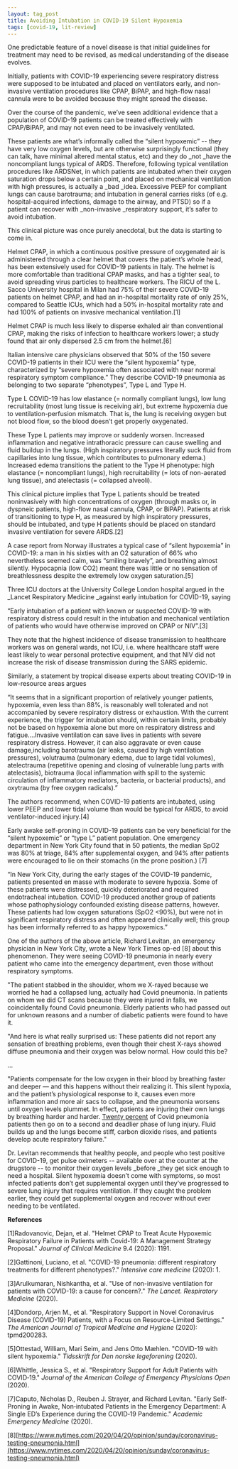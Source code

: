 ```yaml
---
layout: tag_post
title: Avoiding Intubation in COVID-19 Silent Hypoxemia
tags: [covid-19, lit-review]
---
```


One predictable feature of a novel disease is that initial guidelines for treatment may need to be revised, as medical understanding of the disease evolves.

Initially, patients with COVID-19 experiencing severe respiratory distress were supposed to be intubated and placed on ventilators early, and non-invasive ventilation procedures like CPAP, BiPAP, and high-flow nasal cannula were to be avoided because they might spread the disease.

Over the course of the pandemic, we’ve seen additional evidence that a population of COVID-19 patients can be treated effectively with CPAP/BiPAP, and may not even need to be invasively ventilated. 

These patients are what’s informally called the “silent hypoxemic” -- they have very low oxygen levels, but are otherwise surprisingly functional (they can talk, have minimal altered mental status, etc) and they do _not _have the noncompliant lungs typical of ARDS. Therefore, following typical ventilation procedures like ARDSNet, in which patients are intubated when their oxygen saturation drops below a certain point, and placed on mechanical ventilation with high pressures, is actually a _bad _idea.  Excessive PEEP for compliant lungs can cause barotrauma; and intubation in general carries risks (of e.g. hospital-acquired infections, damage to the airway, and PTSD) so if a patient can recover with _non-invasive _respiratory support, it’s safer to avoid intubation.

This clinical picture was once purely anecdotal, but the data is starting to come in.

Helmet CPAP, in which a continuous positive pressure of oxygenated air is administered through a clear helmet that covers the patient’s whole head, has been extensively used for COVID-19 patients in Italy. The helmet is more comfortable than traditional CPAP masks, and has a tighter seal, to avoid spreading virus particles to healthcare workers.  The RICU of the L. Sacco University hospital in Milan had 75% of their severe COVID-19 patients on helmet CPAP, and had an in-hospital mortality rate of only 25%, compared to Seattle ICUs, which had a 50% in-hospital mortality rate and had 100% of patients on invasive mechanical ventilation.[1]

Helmet CPAP is much less likely to disperse exhaled air than conventional CPAP, making the risks of infection to healthcare workers lower; a study found that air only dispersed 2.5 cm from the helmet.[6]

Italian intensive care physicians observed that 50% of the 150 severe COVID-19 patients in their ICU were the “silent hypoxemia” type, characterized by “severe hypoxemia often associated with near normal respiratory symptom compliance.”  They describe COVID-19 pneumonia as belonging to two separate “phenotypes”, Type L and Type H.

Type L COVID-19 has low elastance (= normally compliant lungs), low lung recruitability (most lung tissue is receiving air), but extreme hypoxemia due to ventilation-perfusion mismatch.  That is, the lung is receiving oxygen but not blood flow, so the blood doesn’t get properly oxygenated.

These Type L patients may improve or suddenly worsen. Increased inflammation and negative intrathoracic pressure can cause swelling and fluid buildup in the lungs.  (High inspiratory pressures literally suck fluid from capillaries into lung tissue, which contributes to pulmonary edema.)  Increased edema transitions the patient to the Type H phenotype: high elastance (= noncompliant lungs), high recruitability (= lots of non-aerated lung tissue), and atelectasis (= collapsed alveoli).  

This clinical picture implies that Type L patients should be treated noninvasively with high concentrations of oxygen (through masks or, in dyspneic patients, high-flow nasal cannula, CPAP, or BiPAP).  Patients at risk of transitioning to type H, as measured by high inspiratory pressures, should be intubated, and type H patients should be placed on standard invasive ventilation for severe ARDS.[2]

A case report from Norway illustrates a typical case of “silent hypoxemia” in COVID-19: a man in his sixties with an O2 saturation of 66% who nevertheless seemed calm, was “smiling bravely”, and breathing almost silently.  Hypocapnia (low CO2) meant there was little or no sensation of breathlessness despite the extremely low oxygen saturation.[5]

Three ICU doctors at the University College London hospital argued in the _Lancet Respiratory Medicine _against early intubation for COVID-19, saying 

“Early intubation of a patient with known or suspected COVID-19 with respiratory distress could result in the intubation and mechanical ventilation of patients who would have otherwise improved on CPAP or NIV”.[3]

They note that the highest incidence of disease transmission to healthcare workers was on general wards, not ICU, i.e. where healthcare staff were least likely to wear personal protective equipment, and that NIV did not increase the risk of disease transmission during the SARS epidemic.

Similarly, a statement by tropical disease experts about treating COVID-19 in low-resource areas argues 


“It seems that in a significant proportion of relatively younger patients, hypoxemia, even less than 88%, is reasonably well tolerated and not accompanied by severe respiratory distress or exhaustion. With the current experience, the trigger for intubation should, within certain limits, probably not be based on hypoxemia alone but more on respiratory distress and fatigue….Invasive ventilation can save lives in patients with severe respiratory distress. However, it can also aggravate or even cause damage,including barotrauma (air leaks, caused by high ventilation pressures), volutrauma (pulmonary edema, due to large tidal volumes), atelectrauma (repetitive opening and closing of vulnerable lung parts with atelectasis), biotrauma (local inflammation with spill to the systemic circulation of inflammatory mediators, bacteria, or bacterial products), and oxytrauma (by free oxygen radicals).”

The authors recommend, when COVID-19 patients are intubated, using lower PEEP and lower tidal volume than would be typical for ARDS, to avoid ventilator-induced injury.[4]

Early awake self-proning in COVID-19 patients can be very beneficial for the “silent hypoxemic” or “type L” patient population. One emergency department in New York City found that in 50 patients, the median SpO2 was 80% at triage, 84% after supplemental oxygen, and 94% after patients were encouraged to lie on their stomachs (in the prone position.)  [7]


“In New York City, during the early stages of the COVID-19 pandemic, patients presented en masse with moderate to severe hypoxia. Some of these patients were distressed, quickly deteriorated and required endotracheal intubation.  COVID-19 produced another group of patients whose pathophysiology confounded existing disease patterns, however. These patients had low oxygen saturations (SpO2 &lt;90%), but were not in significant respiratory distress and often appeared clinically well; this group has been informally referred to as happy hypoxemics.”

One of the authors of the above article, Richard Levitan, an emergency physician in New York City, wrote a New York Times op-ed [8] about this phenomenon.  They were seeing COVID-19 pneumonia in nearly every patient who came into the emergency department, even those without respiratory symptoms. 

"The patient stabbed in the shoulder, whom we X-rayed because we worried he had a collapsed lung, actually had Covid pneumonia. In patients on whom we did CT scans because they were injured in falls, we coincidentally found Covid pneumonia. Elderly patients who had passed out for unknown reasons and a number of diabetic patients were found to have it.


"And here is what really surprised us: These patients did not report any sensation of breathing problems, even though their chest X-rays showed diffuse pneumonia and their oxygen was below normal. How could this be?


 …


"Patients compensate for the low oxygen in their blood by breathing faster and deeper — and this happens without their realizing it. This silent hypoxia, and the patient’s physiological response to it, causes even more inflammation and more air sacs to collapse, and the pneumonia worsens until oxygen levels plummet. In effect, patients are injuring their own lungs by breathing harder and harder. [Twenty percent](https://www.esicm.org/wp-content/uploads/2020/04/684_author-proof.pdf) of Covid pneumonia patients then go on to a second and deadlier phase of lung injury. Fluid builds up and the lungs become stiff, carbon dioxide rises, and patients develop acute respiratory failure."

Dr. Levitan recommends that healthy people, and people who test positive for COVID-19, get pulse oximeters -- available over at the counter at the drugstore -- to monitor their oxygen levels _before _they get sick enough to need a hospital.  Silent hypoxemia doesn’t come with symptoms, so most infected patients don’t get supplemental oxygen until they’ve progressed to severe lung injury that requires ventilation.  If they caught the problem earlier, they could get supplemental oxygen and recover without ever needing to be ventilated.

**References**

[1]Radovanovic, Dejan, et al. "Helmet CPAP to Treat Acute Hypoxemic Respiratory Failure in Patients with Covid-19: A Management Strategy Proposal." _Journal of Clinical Medicine_ 9.4 (2020): 1191.

[2]Gattinoni, Luciano, et al. "COVID-19 pneumonia: different respiratory treatments for different phenotypes?." _Intensive care medicine_ (2020): 1.

[3]Arulkumaran, Nishkantha, et al. "Use of non-invasive ventilation for patients with COVID-19: a cause for concern?." _The Lancet. Respiratory Medicine_ (2020).

[4]Dondorp, Arjen M., et al. "Respiratory Support in Novel Coronavirus Disease (COVID-19) Patients, with a Focus on Resource-Limited Settings." _The American Journal of Tropical Medicine and Hygiene_ (2020): tpmd200283.

[5]Ottestad, William, Mari Seim, and Jens Otto Mæhlen. "COVID-19 with silent hypoxemia." _Tidsskrift for Den norske legeforening_ (2020).

[6]Whittle, Jessica S., et al. "Respiratory Support for Adult Patients with COVID‐19." _Journal of the American College of Emergency Physicians Open_ (2020).

[7]Caputo, Nicholas D., Reuben J. Strayer, and Richard Levitan. "Early Self‐Proning in Awake, Non‐intubated Patients in the Emergency Department: A Single ED’s Experience during the COVID‐19 Pandemic." _Academic Emergency Medicine_ (2020).

[8][https://www.nytimes.com/2020/04/20/opinion/sunday/coronavirus-testing-pneumonia.html](https://www.nytimes.com/2020/04/20/opinion/sunday/coronavirus-testing-pneumonia.html)
